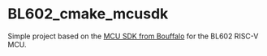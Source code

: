 # BL602_cmake_mcusdk
Simple project based on the [MCU SDK from Bouffalo](https://github.com/bouffalolab/bl_mcu_sdk) for the BL602 RISC-V MCU.